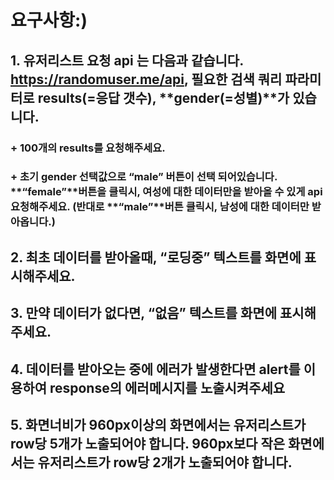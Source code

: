 # 요구사항:)

## 1. 유저리스트 요청 api 는 다음과 같습니다. **https://randomuser.me/api**, 필요한 검색 쿼리 파라미터로 **results(=응답 갯수)**, **gender(=성별)**가 있습니다.
### + **100개의 results**를 요청해주세요.
### + 초기 gender 선택값으로 **“male”** 버튼이 선택 되어있습니다. **“female”**버튼을 클릭시, 여성에 대한 데이터만을 받아올 수 있게 api 요청해주세요. (반대로 **“male”**버튼 클릭시, 남성에 대한 데이터만 받아옵니다.)

## 2. 최초 데이터를 받아올때, **“로딩중”** 텍스트를 화면에 표시해주세요.
## 3. 만약 데이터가 없다면, **“없음”** 텍스트를 화면에 표시해주세요.
## 4. 데이터를 받아오는 중에 에러가 발생한다면 **alert**를 이용하여 **response**의 에러메시지를 노출시켜주세요
## 5. 화면너비가 **960px이상**의 화면에서는 유저리스트가 **row당 5개**가 노출되어야 합니다. **960px보다 작은** 화면에서는 유저리스트가 **row당 2개**가 노출되어야 합니다.